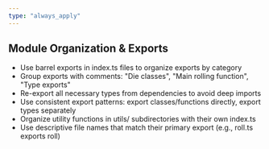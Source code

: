 ```yaml
---
type: "always_apply"
---
```


## Module Organization & Exports

- Use barrel exports in index.ts files to organize exports by category
- Group exports with comments: "Die classes", "Main rolling function", "Type exports"
- Re-export all necessary types from dependencies to avoid deep imports
- Use consistent export patterns: export classes/functions directly, export types separately
- Organize utility functions in utils/ subdirectories with their own index.ts
- Use descriptive file names that match their primary export (e.g., roll.ts exports roll)
